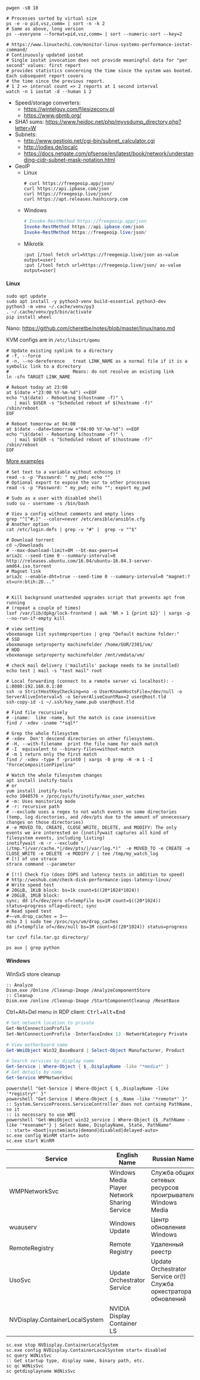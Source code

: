 ```shell
pwgen -sB 10

# Processes sorted by virtual size
ps -e -o pid,vsz,comm= | sort -n -k 2
# Same as above, long version
ps --everyone --format=pid,vsz,comm= | sort --numeric-sort --key=2

# https://www.linuxtechi.com/monitor-linux-systems-performance-iostat-command/
# Continuously updated iostat
# Single iostat invocation does not provide meaningful data for "per second" values: first report
# provides statistics concerning the time since the system was booted. Each subsequent report covers
# the time since the previous report.
# 1 2 => interval count => 2 reports at 1 second interval
watch -n 1 iostat -d --human 1 2
```

* Speed/storage converters:
    * https://wintelguy.com/filesizeconv.pl
    * https://www.gbmb.org/
* SHA1 sums: https://www.heidoc.net/php/myvsdump_directory.php?letter=W
* Subnets:
    * http://www.gestioip.net/cgi-bin/subnet_calculator.cgi
    * http://jodies.de/ipcalc
    * https://docs.netgate.com/pfsense/en/latest/book/network/understanding-cidr-subnet-mask-notation.html
* GeoIP
    * Linux
        ```shell
        # curl https://freegeoip.app/json/
        curl https://api.ipbase.com/json
        curl https://freegeoip.live/json/
        curl https://apt.releases.hashicorp.com
        ```
    * Windows
        ```powershell
        # Invoke-RestMethod https://freegeoip.app/json
        Invoke-RestMethod https://api.ipbase.com/json
        Invoke-RestMethod https://freegeoip.live/json/
        ```
    * Mikrotik
        ```
        :put [/tool fetch url=https://freegeoip.live/json as-value output=user]
        :put [/tool fetch url=https://freegeoip.live/json/ as-value output=user]
        ```
#### Linux
```shell
sudo apt update
sudo apt install -y python3-venv build-essential python3-dev
python3 -m venv ~/.cache/venv/py3
. ~/.cache/venv/py3/bin/activate
pip install wheel
```
Nano: https://github.com/cheretbe/notes/blob/master/linux/nano.md

KVM configs are in `/etc/libvirt/qemu`

```shell
# Update existing symlink to a directory
# -f, --force
# -n, --no-dereference   treat LINK_NAME as a normal file if it is a symbolic link to a directory
#                        Means: do not resolve an existing link
ln -sfn TARGET LINK_NAME
```

```shell
# Reboot today at 23:00
at $(date +"23:00 %Y-%m-%d") <<EOF
echo "\$(date) - Rebooting $(hostname -f)" \
   | mail $USER -s "Scheduled reboot of $(hostname -f)"
/sbin/reboot
EOF

# Reboot tomorrow at 04:00
at $(date --date=tomorrow +"04:00 %Y-%m-%d") <<EOF
echo "\$(date) - Rebooting $(hostname -f)" \
   | mail $USER -s "Scheduled reboot of $(hostname -f)"
/sbin/reboot
EOF
```
[More examples](./linux/cron+at.md#at-command)

```shell
# Set text to a variable without echoing it
read -s -p "Password: " my_pwd; echo ""
# Optional export to expose the var to other processes
read -s -p "Password: " my_pwd; echo ""; export my_pwd
```

```shell
# Sudo as a user with disabled shell
sudo su - username -s /bin/bash

# Viev a config without comments and empty lines
grep "^[^#;]" --color=never /etc/ansible/ansible.cfg
# Another option
cat /etc/login.defs | grep -v "#" |  grep -v "^$"

# Download torrent
cd ~/Downloads
# --max-download-limit=8M --bt-max-peers=4
aria2c --seed-time 0 --summary-interval=0 http://releases.ubuntu.com/16.04/ubuntu-16.04.3-server-amd64.iso.torrent
# Magnet link
aria2c --enable-dht=true --seed-time 0 --summary-interval=0 "magnet:?xt=urn:btih:2D..."


# Kill background unattended upgrades script that prevents apt from running
# (repeat a couple of times)
lsof /var/lib/dpkg/lock-frontend | awk 'NR > 1 {print $2}' | xargs -p --no-run-if-empty kill

# view setting
vboxmanage list systemproperties | grep "Default machine folder:"
# SSD
vboxmanage setproperty machinefolder /home/GUR/2301/vm/
# HDD
vboxmanage setproperty machinefolder /mnt/vmdata/vm/

# check mail delivery ('mailutils' package needs to be installed)
echo test | mail -s "test mail" root

# Local forwarding (connect to a remote server vi localhost): -L:8080:192.168.0.1:80
ssh -o StrictHostKeyChecking=no -o UserKnownHostsFile=/dev/null -o ServerAliveInterval=5 -o ServerAliveCountMax=2 user@host.tld
ssh-copy-id -i ~/.ssh/key_name.pub user@host.tld

# Find file recursively
# -iname:  like -name, but the match is case insensitive
find / -xdev -iname "*sql*"

# Grep the whole filesystem
# -xdev  Don't descend directories on other filesystems.
# -H, --with-filename  print the file name for each match
# -I  equivalent to --binary-files=without-match
# -m 1 return only the first match
find / -xdev -type f -print0 | xargs -0 grep -H -m 1 -I "ForceCompositionPipeline"

# Watch the whole filesystem changes
apt install inotify-tools
# or
yum install inotify-tools
echo 1048576 > /proc/sys/fs/inotify/max_user_watches
# -m: Uses monitoring mode
# -r: recursive path
# --exclude uses a regex to not watch events on some directories (temp, log directories, and /dev/pts due to the amount of unnecessary changes on those directories)
# -e MOVED_TO, CREATE, CLOSE_WRITE, DELETE, and MODIFY: The only events we are interested on (inotifywait captures all kind of filesystem events, including listing)
inotifywait -m -r --exclude "(/tmp.*|/var/cache.*|/dev/pts/|/var/log.*)"  -e MOVED_TO -e CREATE -e CLOSE_WRITE -e DELETE -e MODIFY / | tee /tmp/my_watch_log
# [!] of use strace
strace command --parameter

# [!!] Check fio (does IOPS and latency tests in addition to speed)
# http://woshub.com/check-disk-performance-iops-latency-linux/
# Write speed test
# 20GiB, 1KiB block: bs=1k count=$((20*1024*1024))
# 20GiB, 1MiB block:
sync; dd if=/dev/zero of=tempfile bs=1M count=$((20*1024)) status=progress oflag=direct; sync
# Read speed test
#~~vm.drop_caches = 3~~
echo 3 | sudo tee /proc/sys/vm/drop_caches 
dd if=tempfile of=/dev/null bs=1M count=$((20*1024)) status=progress

tar czvf file.tar.gz directory/

ps aux | grep python
```
#### Windows

WinSxS store cleanup
```batch
:: Analyze
Dism.exe /Online /Cleanup-Image /AnalyzeComponentStore
:: Cleanup
Dism.exe /online /Cleanup-Image /StartComponentCleanup /ResetBase
```

Ctrl+Alt+Del menu in RDP client: <kbd>Ctrl</kbd>+<kbd>Alt</kbd>+<kbd>End</kbd>

```powershell
# Set network location to private
Get-NetConnectionProfile
Set-NetConnectionProfile -InterfaceIndex 13 -NetworkCategory Private

# View motherboard name
Get-WmiObject Win32_BaseBoard | Select-Object Manufacturer, Product 

# Search services by display name
Get-Service | Where-Object { $_.DisplayName -like "*media*" }
# Get details by name
Get-Service WMPNetworkSvc
```
```batch
powershell "Get-Service | Where-Object { $_.DisplayName -like '*registry*' }"
powershell "Get-Service | Where-Object { $_.Name -like '*remote*' }"
:: System.ServiceProcess.ServiceController does not containg PathName, so it
:: is necessary to use WMI
powershell "Get-WmiObject win32_service | Where-Object {$_.PathName -like '*exename*'} | Select Name, DisplayName, State, PathName"
:: start= <boot|system|auto|demand|disabled|delayed-auto>
sc.exe config WinRM start= auto
sc.exe start WinRM
```
| Service                        | English Name                                 | Russian Name                                                     |
| ------------------------------ | -------------------------------------------- | ---------------------------------------------------------------- |
| WMPNetworkSvc                  | Windows Media Player Network Sharing Service | Служба общих сетевых ресурсов проигрывателя Windows Media        |
| wuauserv                       | Windows Update                               | Центр обновления Windows                                         |
| RemoteRegistry                 | Remote Registry                              | Удаленный реестр                                                 |
| UsoSvc                         | Update Orchestrator Service                  | Update Orchestrator Service or(!) Служба оркестратора обновлений |
| NVDisplay.ContainerLocalSystem | NVIDIA Display Container LS                  |                                                                  |
```batch
sc.exe stop NVDisplay.ContainerLocalSystem
sc.exe config NVDisplay.ContainerLocalSystem start= disabled
sc query WdNisSvc
:: Get startup type, display name, binary path, etc.
sc qc WdNisSvc
sc getdisplayname WdNisSvc
```

